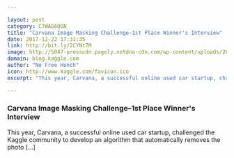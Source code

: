 ```yaml
---

layout: post
category: C7WAG6QGN
title: "Carvana Image Masking Challenge–1st Place Winner's Interview"
date: 2017-12-22 17:31:35
link: http://bit.ly/2CYNt7M
image: http://5047-presscdn.pagely.netdna-cdn.com/wp-content/uploads/2017/12/carvana_photo-1.jpg
domain: blog.kaggle.com
author: "No Free Hunch"
icon: http://www.kaggle.com/favicon.ico
excerpt: "This year, Carvana, a successful online used car startup, challenged the Kaggle community to develop an algorithm that automatically removes the photo [...]"

---
```


### Carvana Image Masking Challenge–1st Place Winner's Interview

This year, Carvana, a successful online used car startup, challenged the Kaggle community to develop an algorithm that automatically removes the photo [...]